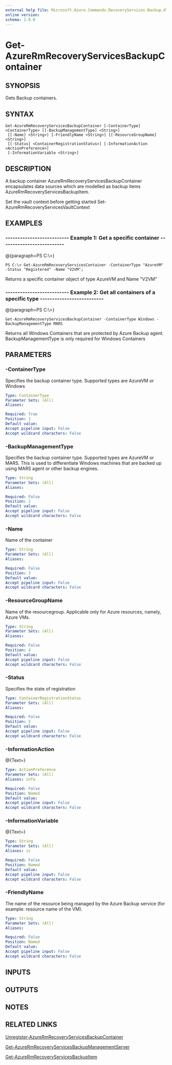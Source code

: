```yaml
---
external help file: Microsoft.Azure.Commands.RecoveryServices.Backup.dll-Help.xml
online version: 
schema: 2.0.0
---
```


# Get-AzureRmRecoveryServicesBackupContainer
## SYNOPSIS
Gets Backup containers.

## SYNTAX

```
Get-AzureRmRecoveryServicesBackupContainer [-ContainerType] <ContainerType> [[-BackupManagementType] <String>]
 [[-Name] <String>] [-FriendlyName <String>] [[-ResourceGroupName] <String>]
 [[-Status] <ContainerRegistrationStatus>] [-InformationAction <ActionPreference>]
 [-InformationVariable <String>]
```

## DESCRIPTION
A backup container AzureRmRecoveryServicesBackupContainer encapsulates data sources which are modelled as backup items AzureRmRecoveryServicesBackupItem.

Set the vault context before getting started Set-AzureRmRecoveryServicesVaultContext

## EXAMPLES

### --------------------------  Example 1: Get a specific container  --------------------------
@{paragraph=PS C:\\\>}

```
PS C:\> Get-AzureRmRecoveryServicesContainer -ContainerType "AzureVM" -Status "Registered" -Name "V2VM";
```

Returns a specific container object of type AzureVM and Name "V2VM"

### --------------------------  Example 2:  Get all containers of a specific type  --------------------------
@{paragraph=PS C:\\\>}

```
Get-AzureRmRecoveryServicesBackupContainer -ContainerType Windows -BackupManagementType MARS
```

Returns all Windows Containers that are protected by Azure Backup agent. 
BackupManagementType is only required for Windows Containers

## PARAMETERS

### -ContainerType
Specifies the backup container type. 
Supported types are AzureVM or Windows

```yaml
Type: ContainerType
Parameter Sets: (All)
Aliases: 

Required: True
Position: 1
Default value: 
Accept pipeline input: False
Accept wildcard characters: False
```

### -BackupManagementType
Specifies the backup container type. 
Supported types are AzureVM or MARS. 
This is used to differentiate Windows machines that are backed up using MARS agent or other backup engines.

```yaml
Type: String
Parameter Sets: (All)
Aliases: 

Required: False
Position: 2
Default value: 
Accept pipeline input: False
Accept wildcard characters: False
```

### -Name
Name of the container

```yaml
Type: String
Parameter Sets: (All)
Aliases: 

Required: False
Position: 3
Default value: 
Accept pipeline input: False
Accept wildcard characters: False
```

### -ResourceGroupName
Name of the resourcegroup. 
Applicable only for Azure resources, namely, Azure VMs.

```yaml
Type: String
Parameter Sets: (All)
Aliases: 

Required: False
Position: 4
Default value: 
Accept pipeline input: False
Accept wildcard characters: False
```

### -Status
Specifies the state of registration

```yaml
Type: ContainerRegistrationStatus
Parameter Sets: (All)
Aliases: 

Required: False
Position: 5
Default value: 
Accept pipeline input: False
Accept wildcard characters: False
```

### -InformationAction
@{Text=}

```yaml
Type: ActionPreference
Parameter Sets: (All)
Aliases: infa

Required: False
Position: Named
Default value: 
Accept pipeline input: False
Accept wildcard characters: False
```

### -InformationVariable
@{Text=}

```yaml
Type: String
Parameter Sets: (All)
Aliases: iv

Required: False
Position: Named
Default value: 
Accept pipeline input: False
Accept wildcard characters: False
```

### -FriendlyName
The name of the resource being managed by the Azure Backup service (for example: resource name of the VM).

```yaml
Type: String
Parameter Sets: (All)
Aliases: 

Required: False
Position: Named
Default value: 
Accept pipeline input: False
Accept wildcard characters: False
```

## INPUTS

## OUTPUTS

## NOTES

## RELATED LINKS

[Unregister-AzureRmRecoveryServicesBackupContainer]()

[Get-AzureRmRecoveryServicesBackupManagementServer]()

[Get-AzureRmRecoveryServicesBackupItem]()

